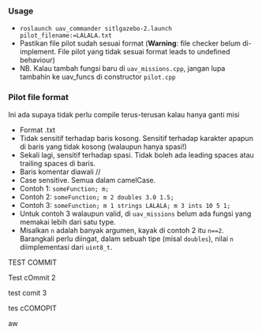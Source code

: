 ### Usage

* `roslaunch uav_commander sitlgazebo-2.launch pilot_filename:=LALALA.txt`
* Pastikan file pilot sudah sesuai format (**Warning**: file checker belum di-implement. File pilot yang tidak sesuai format leads to undefined behaviour)
* NB. Kalau tambah fungsi baru di `uav_missions.cpp`, jangan lupa tambahin ke uav_funcs di constructor `pilot.cpp`

### Pilot file format
Ini ada supaya tidak perlu compile terus-terusan kalau hanya ganti misi

* Format .txt
* Tidak sensitif terhadap baris kosong. Sensitif terhadap karakter apapun di baris yang tidak kosong (walaupun hanya spasi!)
* Sekali lagi, sensitif terhadap spasi. Tidak boleh ada leading spaces atau trailing spaces di baris.
* Baris komentar diawali //
* Case sensitive. Semua dalam camelCase.
* Contoh 1: `someFunction; m;`
* Contoh 2: `someFunction; m 2 doubles 3.0 1.5;`
* Contoh 3: `someFunction; m 1 strings LALALA; m 3 ints 10 5 1;`
* Untuk contoh 3 walaupun valid, di `uav_missions` belum ada fungsi yang memakai lebih dari satu type.
* Misalkan `n` adalah banyak argumen, kayak di contoh 2 itu `n==2`. Barangkali perlu diingat, dalam sebuah tipe (misal `doubles`), nilai `n` diimplementasi dari `uint8_t`.

TEST COMMIT

Test cOmmit 2

test comit 3

tes cCOMOPIT

aw

